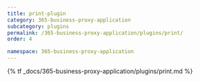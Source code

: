 ```yaml
---
title: print-plugin
category: 365-business-proxy-application
subcategory: plugins
permalink: /365-business-proxy-application/plugins/print/
order: 4

namespace: 365-business-proxy-application
---
```


{% tf _docs/365-business-proxy-application/plugins/print.md %}